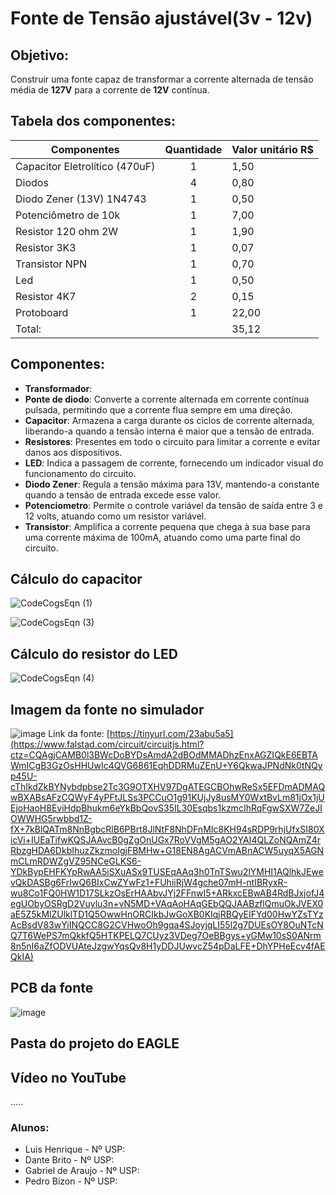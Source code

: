 # Fonte de Tensão ajustável(3v - 12v)

## Objetivo:
Construir uma fonte capaz de transformar a corrente alternada de tensão média de **127V** para a corrente de **12V** contínua.

## Tabela dos componentes:
| Componentes | Quantidade | Valor unitário R$ |
|-------------|  :---:  |----------|
| Capacitor Eletrolítico (470uF)           | 1 | 1,50  |
| Diodos                                   | 4 | 0,80  |
| Diodo Zener (13V) 1N4743                 | 1 | 0,50  |
| Potenciômetro de 10k                     | 1 | 7,00  |
| Resistor 120 ohm 2W                      | 1 | 1,90  |
| Resistor 3K3                             | 1 | 0,07  | 
| Transistor NPN                           | 1 | 0,70  |
| Led                                      | 1 | 0,50  |
| Resistor 4K7                             | 2 | 0,15  |
| Protoboard                               | 1 | 22,00 |
| Total:                                   |   | 35,12 |

## Componentes:

* **Transformador**: 
* **Ponte de diodo**: Converte a corrente alternada em corrente contínua pulsada, permitindo que a corrente flua sempre em uma direção.
* **Capacitor**: Armazena a carga durante os ciclos de corrente alternada, liberando-a quando a tensão interna é maior que a tensão de entrada. 
* **Resistores**: Presentes em todo o circuito para limitar a corrente e evitar danos aos dispositivos.
* **LED**:  Indica a passagem de corrente, fornecendo um indicador visual do funcionamento do circuito.
*  **Diodo Zener**: Regula a tensão máxima para 13V, mantendo-a constante quando a tensão de entrada excede esse valor.
*  **Potenciometro**:  Permite o controle variável da tensão de saída entre 3 e 12 volts, atuando como um resistor variável.
*  **Transistor**: Amplifica a corrente pequena que chega à sua base para uma corrente máxima de 100mA, atuando como uma parte final do circuito.

## Cálculo do capacitor

![CodeCogsEqn (1)]()


![CodeCogsEqn (3)]()


## Cálculo do resistor do LED

![CodeCogsEqn (4)]()



## Imagem da fonte no simulador
![image](https://github.com/LuisHenriique/Fonte-de-tens-o-ajust-vel/assets/96901986/f8ab45dc-2c73-48d5-b631-f2873c16ce75)
Link da fonte: [https://tinyurl.com/23abu5a5](https://www.falstad.com/circuit/circuitjs.html?ctz=CQAgjCAMB0l3BWcDoBYDsAmdA2dBOdMMADhzEnxAGZIQkE6EBTAWmICgB3GzOsHHUwIc4QVG6861EqhDDRMuZEnU+Y6QkwaJPNdNk0tNQyp45U-cThIkdZkBYNybdpbse2Tc3G9OTXHV97DgATEGCBOhwReSx5EFDmADMAQwBXABsAFzCQWyF4yPFtJLSs3PCCuO1g91KUjJy8usMY0WxtBvLm81jOx1jUEjoHaoH8EviHdpBhukm6eYkBbQovS35IL30Esqbs1kzmcIhRqFgwSXW7ZeJIOWWHG5rwbbd1Z-fX+7kBlQATm8NnBgbcRlB6PBrt8JlNtF8NhDFnMIc8KH94sRDP9rhjUfxSI80XicVi+IUEaTifwKQSJAAvcB0gZgOnUGx7RoVVgM5gAO2YAI4QLZoNQAmZ4rRbzgHDA6DkbIhuzZkzmoIgjFBMHw+G18EN8AgACVmABnACW5uyqX5AGNmCLmRDWZgVZ95NCeGLKS6-YDkBypEHFKYpRwAA5iSXuASx9TUSEqAAq3h0TnTSwu2lYMHI1AQlhkJEwevQkDASBg6FrIwQ6BIxCwZYwFz1+FUhiiRjW4gche07mH-ntIBRyxR-wu8Co1FQ0HW1D17SLkzOsErHAAbvJYj2FFnwI5+ARkxcEBwAB4RdBJxjofJ4egUObyOSRgD2Vuylu3n+vN5MD+VAqAoHAqGEbQQJAABzflQmuOkJVEX0aE5Z5kMlZUlklTD1Q5OwwHnORCIkbJwGoXB0KIqjRBQyEIFYd00HwYZsTYzAcBsdV83wYiINQCC8G2CVHwoOh9gqa4SJoyjqLI55l2g7DUEsOY8OuNTcNQ7T6WePS7mQkkfQ5HTKPELQ7CUyz3VDeg7OeBBgys+yGMw10sS0ANrm8n5nI6aZfODVUAteJzgwYqsQv8H1yDDJUwvcZ54pDaLFE+DhYPHeEcv4fAEQkIA)
## PCB da fonte
![image]()
## Pasta do projeto do EAGLE




## Vídeo no YouTube
.....

### Alunos:
* Luis Henrique  - Nº USP: 
* Dante Brito - Nº USP: 
* Gabriel de Araujo - Nº USP: 
* Pedro Bizon - Nº USP: 
